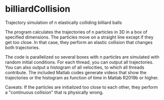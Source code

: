 # billiardCollision
Trajectory simulation of n elastically colliding billiard balls

The program calculates the trajectories of n particles in 3D in a box of specified dimensions. The particles move on a straight line except if they get too close. In that case, they perform an elastic collision that changes both trajectories.

The code is parallelized so several boxes with n particles are simulated with random initial conditions. For each thread, you can output all trajectories. You can also output a histogram of all velocities, to which all threads contribute.
The included Matlab codes generate videos that show the trajectories or the histogram as function of time in Matlab R2019b or higher.

Caveats: If the particles are initialized too close to each other, they perform a "continuous collision" that is physically wrong.
